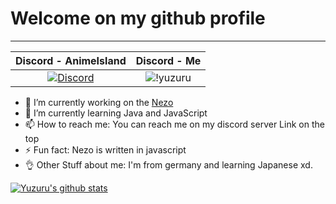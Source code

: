 # Welcome on my github profile

-------------------
| Discord - AnimeIsland | Discord - Me |
| :---: | :---: |
| [![Discord](https://img.shields.io/discord/778350987600461855?color=darkblue&label=discord%20%5BAnimeIsland%5D&logo=discord&logoColor=lightblue)](http://animeisland.yuzuru.ml) | ![!yuzuru](https://img.shields.io/badge/!yuzuru.%234112-Online-green) |

- 🔭 I’m currently working on the [Nezo](https://discord.ly/nezo)
- 🌱 I’m currently learning Java and JavaScript
- 📫 How to reach me: You can reach me on my discord server Link on the top
- ⚡ Fun fact: Nezo is written in javascript
- 👌 Other Stuff about me: I'm from germany and learning Japanese xd.

[![Yuzuru's github stats](https://github-readme-stats.vercel.app/api?username=yamaiYuzuru&theme=dark&show_icons=true&count_private=true)](https://github.com/yamaiYuzuru/yamaiYuzuru/)
